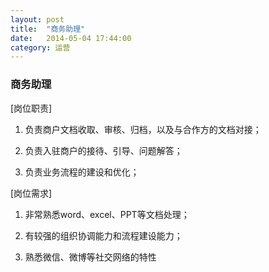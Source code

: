 ```yaml
---
layout: post
title:  "商务助理"
date:   2014-05-04 17:44:00
category: 运营
---
```

### 商务助理

[岗位职责]

1. 负责商户文档收取、审核、归档，以及与合作方的文档对接；

2. 负责入驻商户的接待、引导、问题解答；

3. 负责业务流程的建设和优化；

[岗位需求]

1. 非常熟悉word、excel、PPT等文档处理；

2. 有较强的组织协调能力和流程建设能力；

3. 熟悉微信、微博等社交网络的特性